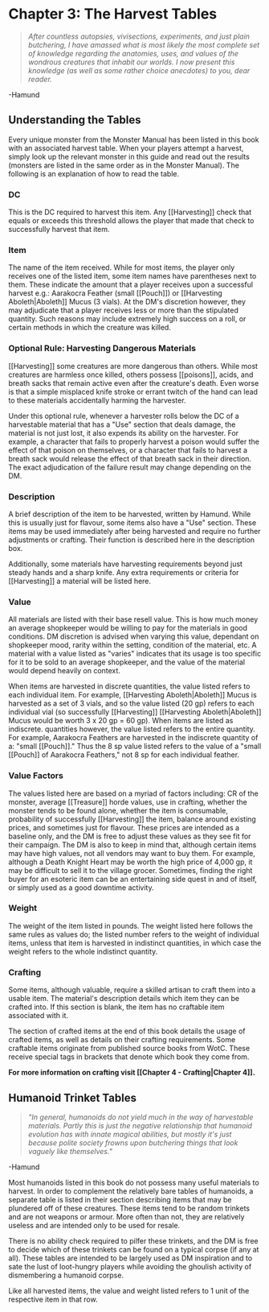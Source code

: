 # Chapter 3: The Harvest Tables

> *After countless autopsies, vivisections, experiments, and just plain butchering, I have amassed what is most likely the most complete set of knowledge regarding the anatomies, uses, and values of the wondrous creatures that inhabit our worlds. I now present this knowledge (as well as some rather choice anecdotes) to you, dear reader.*

-Hamund

## Understanding the Tables

Every unique monster from the Monster Manual has been listed in this book with an associated harvest table. When your players attempt a harvest, simply look up the relevant monster in this guide and read out the results (monsters are listed in the same order as in the Monster Manual). The following is an explanation of how to read the table.

### DC
This is the DC required to harvest this item. Any [[Harvesting]] check that equals or exceeds this threshold allows the player that made that check to successfully harvest that item.

### Item
The name of the item received. While for most items, the player only receives one of the listed item, some item names have parentheses next to them. These indicate the amount that a player receives upon a successful harvest e.g.: Aarakocra Feather (small [[Pouch]]) or [[Harvesting Aboleth|Aboleth]] Mucus (3 vials). At the DM's discretion however, they may adjudicate that a player receives less or more than the stipulated quantity. Such reasons may include extremely high success on a roll, or certain methods in which the creature was killed.

### Optional Rule: Harvesting Dangerous Materials
[[Harvesting]] some creatures are more dangerous than others. While most creatures are harmless once killed, others possess [[poisons]], acids, and breath sacks that remain active even after the creature's death. Even worse is that a simple misplaced knife stroke or errant twitch of the hand can lead to these materials accidentally harming the harvester.

Under this optional rule, whenever a harvester rolls below the DC of a harvestable material that has a "Use" section that deals damage, the material is not just lost, it also expends its ability on the harvester. For example, a character that fails to properly harvest a poison would suffer the effect of that poison on themselves, or a character that fails to harvest a breath sack would release the effect of that breath sack in their direction. The exact adjudication of the failure result may change depending on the DM.

### Description

A brief description of the item to be harvested, written by Hamund. While this is usually just for flavour, some items also have a "Use" section. These items may be used immediately after being harvested and require no further adjustments or crafting. Their function is described here in the description box.

Additionally, some materials have harvesting requirements beyond just steady hands and a sharp knife. Any extra requirements or criteria for [[Harvesting]] a material will be listed here.

### Value

All materials are listed with their base resell value. This is how much money an average shopkeeper would be willing to pay for the materials in good conditions. DM discretion is advised when varying this value, dependant on shopkeeper mood, rarity within the setting, condition of the material, etc. A material with a value listed as "varies" indicates that its usage is too specific for it to be sold to an average shopkeeper, and the value of the material would depend heavily on context.

When items are harvested in discrete quantities, the value listed refers to each individual item. For example, [[Harvesting Aboleth|Aboleth]] Mucus is harvested as a set of 3 vials, and so the value listed (20 gp) refers to each individual vial (so successfully [[Harvesting]] [[Harvesting Aboleth|Aboleth]] Mucus would be worth 3 x 20 gp = 60 gp). When items are listed as indiscrete. quantities however, the value listed refers to the entire quantity. For example, Aarakocra Feathers are harvested in the indiscrete quantity of a: "small [[Pouch]]." Thus the 8 sp value listed refers to the value of a "small [[Pouch]] of Aarakocra Feathers," not 8 sp for each individual feather.

### Value Factors
The values listed here are based on a myriad of factors including: CR of the monster, average [[Treasure]] horde values, use in crafting, whether the monster tends to be found alone, whether the item is consumable, probability of successfully [[Harvesting]] the item, balance around existing prices, and sometimes just for flavour. These prices are intended as a baseline only, and the DM is free to adjust these values as they see fit for their campaign. The DM is also to keep in mind that, although certain items may have high values, not all vendors may want to buy them. For example, although a Death Knight Heart may be worth the high price of 4,000 gp, it may be difficult to sell it to the village grocer. Sometimes, finding the right buyer for an esoteric item can be an entertaining side quest in and of itself, or simply used as a good downtime activity.

### Weight
The weight of the item listed in pounds. The weight listed here follows the same rules as values do; the listed number refers to the weight of individual items, unless that item is harvested in indistinct quantities, in which case the weight refers to the whole indistinct quantity.

### Crafting
Some items, although valuable, require a skilled artisan to craft them into a usable item. The material's description details which item they can be crafted into. If this section is blank, the item has no craftable item associated with it.

The section of crafted items at the end of this book details the usage of crafted items, as well as details on their crafting requirements. Some craftable items originate from published source books from WotC. These receive special tags in brackets that denote which book they come from.

**For more information on crafting visit [[Chapter 4 - Crafting|Chapter 4]].**

## Humanoid Trinket Tables

> *"In general, humanoids do not yield much in the way of harvestable materials. Partly this is just the negative relationship that humanoid evolution has with innate magical abilities, but mostly it's just because polite society frowns upon butchering things that look vaguely like themselves."*

-Hamund

Most humanoids listed in this book do not possess many useful materials to harvest. In order to complement the relatively bare tables of humanoids, a separate table is listed in their section describing items that may be plundered off of these creatures. These items tend to be random trinkets and are not weapons or armour. More often than not, they are relatively useless and are intended only to be used for resale.

There is no ability check required to pilfer these trinkets, and the DM is free to decide which of these trinkets can be found on a typical corpse (if any at all). These tables are intended to be largely used as DM inspiration and to sate the lust of loot-hungry players while avoiding the ghoulish activity of dismembering a humanoid corpse.

Like all harvested items, the value and weight listed refers to 1 unit of the respective item in that row.